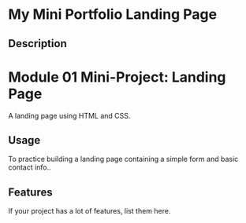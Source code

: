 # My Mini Portfolio Landing Page

## Description

Module 01 Mini-Project: Landing Page
===
A landing page using HTML and CSS.


## Usage

To practice building a landing page containing a simple form and basic contact info..



## Features

If your project has a lot of features, list them here.

